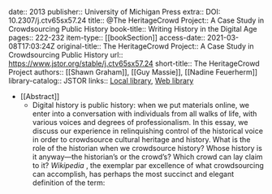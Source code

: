date:: 2013
publisher:: University of Michigan Press
extra:: DOI: 10.2307/j.ctv65sx57.24
title:: @The HeritageCrowd Project:: A Case Study in Crowdsourcing Public History
book-title:: Writing History in the Digital Age
pages:: 222-232
item-type:: [[bookSection]]
access-date:: 2021-03-08T17:03:24Z
original-title:: The HeritageCrowd Project:: A Case Study in Crowdsourcing Public History
url:: https://www.jstor.org/stable/j.ctv65sx57.24
short-title:: The HeritageCrowd Project
authors:: [[Shawn Graham]], [[Guy Massie]], [[Nadine Feuerherm]]
library-catalog:: JSTOR
links:: [Local library](zotero://select/groups/2386895/items/DM7IPB2F), [Web library](https://www.zotero.org/groups/2386895/items/DM7IPB2F)

- [[Abstract]]
	- Digital history is public history: when we put materials online, we enter into a conversation with individuals from all walks of life, with various voices and degrees of professionalism. In this essay, we discuss our experience in relinquishing control of the historical voice in order to crowdsource cultural heritage and history. What is the role of the historian when we crowdsource history? Whose history is it anyway—the historian’s or the crowd’s? Which crowd can lay claim to it?   <i>Wikipedia</i> , the exemplar par excellence of what crowdsourcing can accomplish, has perhaps the most succinct and elegant definition of the term: